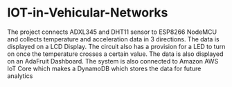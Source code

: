 # IOT-in-Vehicular-Networks
The project connects ADXL345 and DHT11 sensor to ESP8266 NodeMCU and collects temperature and acceleration data in 3 directions. The data is displayed on a LCD Display. The circuit also has a provision for a LED to turn on once the temperature crosses a certain value. The data is also displayed on an AdaFruit Dashboard. The system is also connected to Amazon AWS IoT Core which makes a DynamoDB which stores the data for future analytics
